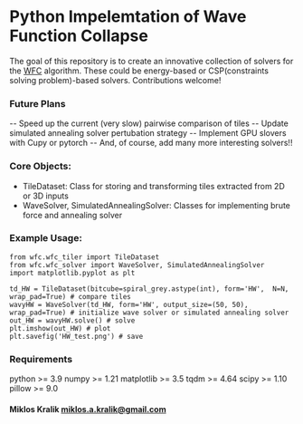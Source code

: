 # Python Impelemtation of Wave Function Collapse
The goal of this repository is to create an innovative collection of solvers for the [WFC](https://github.com/mxgmn/WaveFunctionCollapse)
algorithm. These could be energy-based or CSP(constraints solving problem)-based solvers. Contributions welcome!

### Future Plans
-- Speed up the current (very slow) pairwise comparison of tiles
-- Update simulated annealing solver pertubation strategy
-- Implement GPU slovers with Cupy or pytorch
-- And, of course, add many more interesting solvers!!

### Core Objects:
- TileDataset: Class for storing and transforming tiles extracted from 2D or 3D inputs
- WaveSolver, SimulatedAnnealingSolver: Classes for implementing brute force and annealing solver

### Example Usage:
```
from wfc.wfc_tiler import TileDataset
from wfc.wfc_solver import WaveSolver, SimulatedAnnealingSolver 
import matplotlib.pyplot as plt

td_HW = TileDataset(bitcube=spiral_grey.astype(int), form='HW',  N=N, wrap_pad=True) # compare tiles
wavyHW = WaveSolver(td_HW, form='HW', output_size=(50, 50), wrap_pad=True) # initialize wave solver or simulated annealing solver
out_HW = wavyHW.solve() # solve
plt.imshow(out_HW) # plot
plt.savefig('HW_test.png') # save
```
### Requirements
python >= 3.9
numpy >= 1.21
matplotlib >= 3.5
tqdm >= 4.64
scipy >= 1.10
pillow >= 9.0

#### Miklos Kralik miklos.a.kralik@gmail.com


